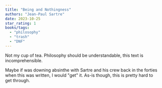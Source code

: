 ```yaml
---
title: "Being and Nothingness"
authors: "Jean-Paul Sartre"
date: 2023-10-25
star_rating: 1
books/tags:
  - "philosophy"
  - "trash"
  - "DNF"
---
```


Not my cup of tea. Philosophy should be understandable, this text is
incomprehensible.

Maybe if was downing absinthe with Sartre and his crew back in the forties when
this was written, I would "get" it. As-is though, this is pretty hard to get
through.

<!--more-->
